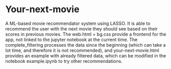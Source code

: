 # Your-next-movie

A ML-based movie recommendator system using LASSO. It is able to recommend the user with the next movie they should see based on their scores in previous movies. The web.html + bg.css provide a frontend for the app, not linked to the jupyter notebook at the current time. The complete_filtering processes the data since the beginning (which can take a lot time, and therefore it is not recommended), and your-next-movie.html provides an example with already filtered data, which can be modified in the notebook example.ipynb to try other recommendations.

